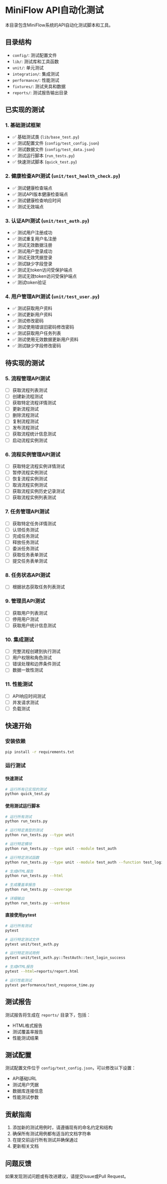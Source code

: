 # MiniFlow API自动化测试

本目录包含MiniFlow系统的API自动化测试脚本和工具。

## 目录结构

- `config/`: 测试配置文件
- `lib/`: 测试库和工具函数
- `unit/`: 单元测试
- `integration/`: 集成测试
- `performance/`: 性能测试
- `fixtures/`: 测试夹具和数据
- `reports/`: 测试报告输出目录

## 已实现的测试

### 1. 基础测试框架
- ✅ 基础测试类 (`lib/base_test.py`)
- ✅ 测试配置文件 (`config/test_config.json`)
- ✅ 测试数据文件 (`config/test_data.json`)
- ✅ 测试运行脚本 (`run_tests.py`)
- ✅ 快速测试脚本 (`quick_test.py`)

### 2. 健康检查API测试 (`unit/test_health_check.py`)
- ✅ 测试健康检查端点
- ✅ 测试API版本健康检查端点
- ✅ 测试健康检查响应时间
- ✅ 测试无效端点

### 3. 认证API测试 (`unit/test_auth.py`)
- ✅ 测试用户注册成功
- ✅ 测试重复用户名注册
- ✅ 测试无效数据注册
- ✅ 测试用户登录成功
- ✅ 测试无效凭据登录
- ✅ 测试缺少字段登录
- ✅ 测试无token访问受保护端点
- ✅ 测试无效token访问受保护端点
- ✅ 测试token验证

### 4. 用户管理API测试 (`unit/test_user.py`)
- ✅ 测试获取用户资料
- ✅ 测试更新用户资料
- ✅ 测试修改密码
- ✅ 测试使用错误旧密码修改密码
- ✅ 测试获取用户任务列表
- ✅ 测试使用无效数据更新用户资料
- ✅ 测试缺少字段修改密码

## 待实现的测试

### 5. 流程管理API测试
- [ ] 获取流程列表测试
- [ ] 创建新流程测试
- [ ] 获取特定流程详情测试
- [ ] 更新流程测试
- [ ] 删除流程测试
- [ ] 复制流程测试
- [ ] 发布流程测试
- [ ] 获取流程统计信息测试
- [ ] 启动流程实例测试

### 6. 流程实例管理API测试
- [ ] 获取特定流程实例详情测试
- [ ] 暂停流程实例测试
- [ ] 恢复流程实例测试
- [ ] 取消流程实例测试
- [ ] 获取流程实例历史记录测试
- [ ] 获取流程实例列表测试

### 7. 任务管理API测试
- [ ] 获取特定任务详情测试
- [ ] 认领任务测试
- [ ] 完成任务测试
- [ ] 释放任务测试
- [ ] 委派任务测试
- [ ] 获取任务表单测试
- [ ] 提交任务表单测试

### 8. 任务状态API测试
- [ ] 根据状态获取任务列表测试

### 9. 管理员API测试
- [ ] 获取用户列表测试
- [ ] 停用用户测试
- [ ] 获取用户统计信息测试

### 10. 集成测试
- [ ] 完整流程创建到执行测试
- [ ] 用户权限和角色测试
- [ ] 错误处理和边界条件测试
- [ ] 数据一致性测试

### 11. 性能测试
- [ ] API响应时间测试
- [ ] 并发请求测试
- [ ] 负载测试

## 快速开始

### 安装依赖

```bash
pip install -r requirements.txt
```

### 运行测试

#### 快速测试
```bash
# 运行所有已实现的测试
python quick_test.py
```

#### 使用测试运行脚本
```bash
# 运行所有测试
python run_tests.py

# 运行特定类型的测试
python run_tests.py --type unit

# 运行特定模块
python run_tests.py --type unit --module test_auth

# 运行特定测试函数
python run_tests.py --type unit --module test_auth --function test_login_success

# 生成HTML报告
python run_tests.py --html

# 生成覆盖率报告
python run_tests.py --coverage

# 详细输出
python run_tests.py --verbose
```

#### 直接使用pytest
```bash
# 运行所有测试
pytest

# 运行特定测试文件
pytest unit/test_auth.py

# 运行特定测试用例
pytest unit/test_auth.py::TestAuth::test_login_success

# 生成HTML报告
pytest --html=reports/report.html

# 运行性能测试
pytest performance/test_response_time.py
```

## 测试报告

测试报告将生成在 `reports/` 目录下，包括：
- HTML格式报告
- 测试覆盖率报告
- 性能测试结果

## 测试配置

测试配置文件位于 `config/test_config.json`，可以修改以下设置：
- API基础URL
- 测试用户凭据
- 数据库连接信息
- 性能测试参数

## 贡献指南

1. 添加新的测试用例时，请遵循现有的命名约定和结构
2. 确保所有测试用例都有适当的文档字符串
3. 在提交前运行所有测试并确保通过
4. 更新相关文档

## 问题反馈

如果发现测试问题或有改进建议，请提交Issue或Pull Request。
